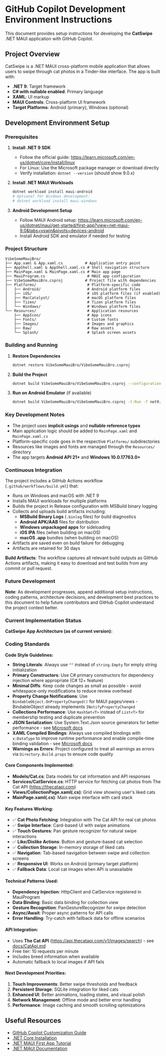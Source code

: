 # GitHub Copilot Development Environment Instructions

This document provides setup instructions for developing the **CatSwipe** .NET MAUI application with GitHub Copilot.

## Project Overview

CatSwipe is a .NET MAUI cross-platform mobile application that allows users to swipe through cat photos in a Tinder-like interface. The app is built with:

- **.NET 9**: Target framework
- **C# with nullable enabled**: Primary language
- **XAML**: UI markup
- **MAUI Controls**: Cross-platform UI framework
- **Target Platforms**: Android (primary), Windows (optional)

## Development Environment Setup

### Prerequisites

1. **Install .NET 9 SDK**
   - Follow the official guide: https://learn.microsoft.com/en-us/dotnet/core/install/linux
   - For Linux: Use the Microsoft package manager or download directly
   - Verify installation: `dotnet --version` (should show 9.0.x)

2. **Install .NET MAUI Workloads**
   ```bash
   dotnet workload install maui-android
   # Optional for Windows development:
   # dotnet workload install maui-windows
   ```

3. **Android Development Setup**
   - Follow MAUI Android setup: https://learn.microsoft.com/en-us/dotnet/maui/get-started/first-app?view=net-maui-9.0&tabs=vswin&pivots=devices-android
   - Install Android SDK and emulator if needed for testing

### Project Structure

```
VibeSomeMauiBro/
├── App.xaml & App.xaml.cs          # Application entry point
├── AppShell.xaml & AppShell.xaml.cs # Shell navigation structure
├── MainPage.xaml & MainPage.xaml.cs # Main app page
├── MauiProgram.cs                   # MAUI app configuration
├── VibeSomeMauiBro.csproj          # Project file with dependencies
├── Platforms/                       # Platform-specific code
│   ├── Android/                     # Android platform files
│   ├── iOS/                         # iOS platform files (if enabled)
│   ├── MacCatalyst/                 # macOS platform files
│   ├── Tizen/                       # Tizen platform files
│   └── Windows/                     # Windows platform files
└── Resources/                       # Application resources
    ├── AppIcon/                     # App icons
    ├── Fonts/                       # Custom fonts
    ├── Images/                      # Images and graphics
    ├── Raw/                         # Raw assets
    └── Splash/                      # Splash screen assets
```

### Building and Running

1. **Restore Dependencies**
   ```bash
   dotnet restore VibeSomeMauiBro/VibeSomeMauiBro.csproj
   ```

2. **Build the Project**
   ```bash
   dotnet build VibeSomeMauiBro/VibeSomeMauiBro.csproj --configuration Release
   ```

3. **Run on Android Emulator** (if available)
   ```bash
   dotnet build VibeSomeMauiBro/VibeSomeMauiBro.csproj -t:Run -f net9.0-android
   ```

### Key Development Notes

- The project uses **implicit usings** and **nullable reference types**
- Main application logic should be added to `MainPage.xaml` and `MainPage.xaml.cs`
- Platform-specific code goes in the respective `Platforms/` subdirectories
- Resources like images and fonts are managed through the `Resources/` directory
- The app targets **Android API 21+** and **Windows 10.0.17763.0+**

### Continuous Integration

The project includes a GitHub Actions workflow (`.github/workflows/build.yml`) that:
- Runs on Windows and macOS with .NET 9
- Installs MAUI workloads for multiple platforms
- Builds the project in Release configuration with MSBuild binary logging
- Collects and uploads build artifacts including:
  - **MSBuild Binary Logs** (`.binlog` files) for build diagnostics
  - **Android APK/AAB** files for distribution
  - **Windows unpackaged apps** for sideloading
  - **iOS IPA** files (when building on macOS)
  - **macOS .app** bundles (when building on macOS)
- Artifacts are saved even on build failure for debugging
- Artifacts are retained for 30 days

**Build Artifacts**: The workflow captures all relevant build outputs as GitHub Actions artifacts, making it easy to download and test builds from any commit or pull request.

### Future Development

**Note**: As development progresses, append additional setup instructions, coding patterns, architecture decisions, and development best practices to this document to help future contributors and GitHub Copilot understand the project context better.

### Current Implementation Status

**CatSwipe App Architecture (as of current version):**

### Coding Standards

**Code Style Guidelines:**
- **String Literals**: Always use `""` instead of `string.Empty` for empty string initialization
- **Primary Constructors**: Use C# primary constructors for dependency injection where appropriate (C# 12+ feature)
- **Minimal Diffs**: Keep code changes as small as possible - avoid whitespace-only modifications to reduce review overhead
- **Property Change Notifications**: Use `BindableObject.OnPropertyChanged()` for MAUI pages/views - BindableObject already implements `INotifyPropertyChanged`
- **Collections Performance**: Use `HashSet<T>` instead of `List<T>` for membership testing and duplicate prevention
- **JSON Serialization**: Use System.Text.Json source generators for better performance - see [Microsoft docs](https://learn.microsoft.com/en-us/dotnet/standard/serialization/system-text-json/source-generation)
- **XAML Compiled Bindings**: Always use compiled bindings with `x:DataType` to improve runtime performance and enable compile-time binding validation - see [Microsoft docs](https://learn.microsoft.com/en-us/dotnet/maui/fundamentals/data-binding/compiled-bindings?view=net-maui-9.0)
- **Warnings as Errors**: Project configured to treat all warnings as errors via `Directory.Build.props` to ensure code quality

#### Core Components Implemented:
- **Models/Cat.cs**: Data models for cat information and API responses
- **Services/CatService.cs**: HTTP service for fetching cat photos from The Cat API (https://thecatapi.com)
- **Views/CollectionPage.xaml(.cs)**: Grid view showing user's liked cats
- **MainPage.xaml(.cs)**: Main swipe interface with card stack

#### Key Features Working:
- ✅ **Cat Photo Fetching**: Integration with The Cat API for real cat photos
- ✅ **Swipe Interface**: Card-based UI with swipe animations
- ✅ **Touch Gestures**: Pan gesture recognizer for natural swipe interactions
- ✅ **Like/Dislike Actions**: Button and gesture-based cat selection
- ✅ **Collection Storage**: In-memory storage of liked cats
- ✅ **Navigation**: Tab-based navigation between swipe and collection screens
- ✅ **Responsive UI**: Works on Android (primary target platform)
- ✅ **Fallback Data**: Local cat images when API is unavailable

#### Technical Patterns Used:
- **Dependency Injection**: HttpClient and CatService registered in MauiProgram
- **Data Binding**: Basic data binding for collection view
- **Gesture Recognition**: PanGestureRecognizer for swipe detection
- **Async/Await**: Proper async patterns for API calls
- **Error Handling**: Try-catch with fallback data for offline scenarios

#### API Integration:
- Uses **The Cat API** (https://api.thecatapi.com/v1/images/search) - see [docs/CatApi.md](../docs/CatApi.md)
- Free tier: 10 requests per minute
- Includes breed information when available
- Automatic fallback to local images if API fails

#### Next Development Priorities:
1. **Touch Improvements**: Better swipe thresholds and feedback
2. **Persistent Storage**: SQLite integration for liked cats
3. **Enhanced UI**: Better animations, loading states, and visual polish
4. **Network Management**: Offline mode and better error handling
5. **Performance**: Image caching and smooth scrolling optimizations

## Useful Resources

- [GitHub Copilot Customization Guide](https://docs.github.com/en/copilot/customizing-copilot/customizing-the-development-environment-for-copilot-coding-agent)
- [.NET Core Installation](https://learn.microsoft.com/en-us/dotnet/core/install/linux)
- [.NET MAUI First App Tutorial](https://learn.microsoft.com/en-us/dotnet/maui/get-started/first-app?view=net-maui-9.0&tabs=vswin&pivots=devices-android)
- [.NET MAUI Documentation](https://learn.microsoft.com/en-us/dotnet/maui/)